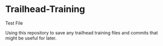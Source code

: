 # Trailhead-Training
Test File

Using this repository to save any trailhead training files and commits that might be useful for later.  
